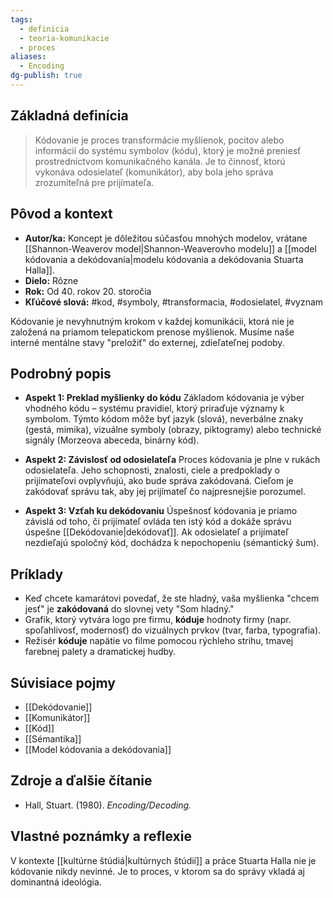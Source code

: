 ```yaml
---
tags:
  - definicia
  - teoria-komunikacie
  - proces
aliases:
  - Encoding
dg-publish: true
---
```


## Základná definícia

> Kódovanie je proces transformácie myšlienok, pocitov alebo informácií do systému symbolov (kódu), ktorý je možné preniesť prostredníctvom komunikačného kanála. Je to činnosť, ktorú vykonáva odosielateľ (komunikátor), aby bola jeho správa zrozumiteľná pre prijímateľa.

## Pôvod a kontext

* **Autor/ka:** Koncept je dôležitou súčasťou mnohých modelov, vrátane [[Shannon-Weaverov model|Shannon-Weaverovho modelu]] a [[model kódovania a dekódovania|modelu kódovania a dekódovania Stuarta Halla]].
* **Dielo:** Rôzne
* **Rok:** Od 40. rokov 20. storočia
* **Kľúčové slová:** #kod, #symboly, #transformacia, #odosielatel, #vyznam

Kódovanie je nevyhnutným krokom v každej komunikácii, ktorá nie je založená na priamom telepatickom prenose myšlienok. Musíme naše interné mentálne stavy "preložiť" do externej, zdieľateľnej podoby.

## Podrobný popis

* **Aspekt 1: Preklad myšlienky do kódu**
    Základom kódovania je výber vhodného kódu – systému pravidiel, ktorý priraďuje významy k symbolom. Týmto kódom môže byť jazyk (slová), neverbálne znaky (gestá, mimika), vizuálne symboly (obrazy, piktogramy) alebo technické signály (Morzeova abeceda, binárny kód).

* **Aspekt 2: Závislosť od odosielateľa**
    Proces kódovania je plne v rukách odosielateľa. Jeho schopnosti, znalosti, ciele a predpoklady o prijímateľovi ovplyvňujú, ako bude správa zakódovaná. Cieľom je zakódovať správu tak, aby jej prijímateľ čo najpresnejšie porozumel.

* **Aspekt 3: Vzťah ku dekódovaniu**
    Úspešnosť kódovania je priamo závislá od toho, či prijímateľ ovláda ten istý kód a dokáže správu úspešne [[Dekódovanie|dekódovať]]. Ak odosielateľ a prijímateľ nezdieľajú spoločný kód, dochádza k nepochopeniu (sémantický šum).

## Príklady

* Keď chcete kamarátovi povedať, že ste hladný, vaša myšlienka "chcem jesť" je **zakódovaná** do slovnej vety "Som hladný."
* Grafik, ktorý vytvára logo pre firmu, **kóduje** hodnoty firmy (napr. spoľahlivosť, modernosť) do vizuálnych prvkov (tvar, farba, typografia).
* Režisér **kóduje** napätie vo filme pomocou rýchleho strihu, tmavej farebnej palety a dramatickej hudby.

## Súvisiace pojmy

* [[Dekódovanie]]
* [[Komunikátor]]
* [[Kód]]
* [[Sémantika]]
* [[Model kódovania a dekódovania]]

## Zdroje a ďalšie čítanie

* Hall, Stuart. (1980). *Encoding/Decoding.*

## Vlastné poznámky a reflexie

V kontexte [[kultúrne štúdiá|kultúrnych štúdií]] a práce Stuarta Halla nie je kódovanie nikdy nevinné. Je to proces, v ktorom sa do správy vkladá aj dominantná ideológia.